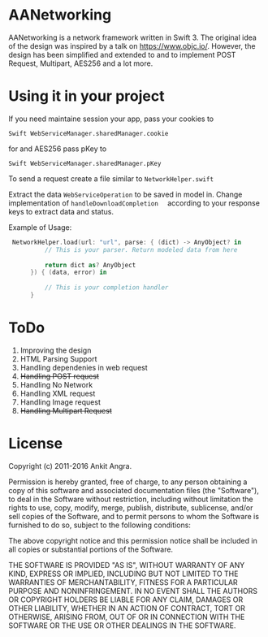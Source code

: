 # AANetworking

AANetworking is a network framework written in Swift 3. The original idea of the design was inspired by a talk on https://www.objc.io/. However, the design has been simplified and extended to and to implement POST Request, Multipart, AES256 and a lot more.

# Using it in your project
If you need maintaine session your app, pass your cookies to 
```
Swift WebServiceManager.sharedManager.cookie
``` 
for and AES256 pass pKey to 
```
Swift WebServiceManager.sharedManager.pKey
``` 
To send a request create a file similar to ```NetworkHelper.swift```

Extract the data  ```WebServiceOperation``` to be saved in model in. Change implementation of  ```handleDownloadCompletion  ``` according to your response keys to extract data and status. 

Example of Usage: 
  ```Swift
   NetworkHelper.load(url: "url", parse: { (dict) -> AnyObject? in
            // This is your parser. Return modeled data from here
            
            return dict as? AnyObject
        }) { (data, error) in
            
            // This is your completion handler
        }
  ```

# ToDo
1. Improving the design
2. HTML Parsing Support
3. Handling dependenies in web request
4. <del> Handling POST request </del>
5. Handling No Network
6. Handling XML request
7. Handling Image request
8. <del> Handling Multipart Request </del>


# License


Copyright (c) 2011-2016 Ankit Angra.

Permission is hereby granted, free of charge, to any person obtaining a copy of this software and associated documentation files (the "Software"), to deal in the Software without restriction, including without limitation the rights to use, copy, modify, merge, publish, distribute, sublicense, and/or sell copies of the Software, and to permit persons to whom the Software is furnished to do so, subject to the following conditions:

The above copyright notice and this permission notice shall be included in all copies or substantial portions of the Software.

THE SOFTWARE IS PROVIDED "AS IS", WITHOUT WARRANTY OF ANY KIND, EXPRESS OR IMPLIED, INCLUDING BUT NOT LIMITED TO THE WARRANTIES OF MERCHANTABILITY, FITNESS FOR A PARTICULAR PURPOSE AND NONINFRINGEMENT. IN NO EVENT SHALL THE AUTHORS OR COPYRIGHT HOLDERS BE LIABLE FOR ANY CLAIM, DAMAGES OR OTHER LIABILITY, WHETHER IN AN ACTION OF CONTRACT, TORT OR OTHERWISE, ARISING FROM, OUT OF OR IN CONNECTION WITH THE SOFTWARE OR THE USE OR OTHER DEALINGS IN THE SOFTWARE.





